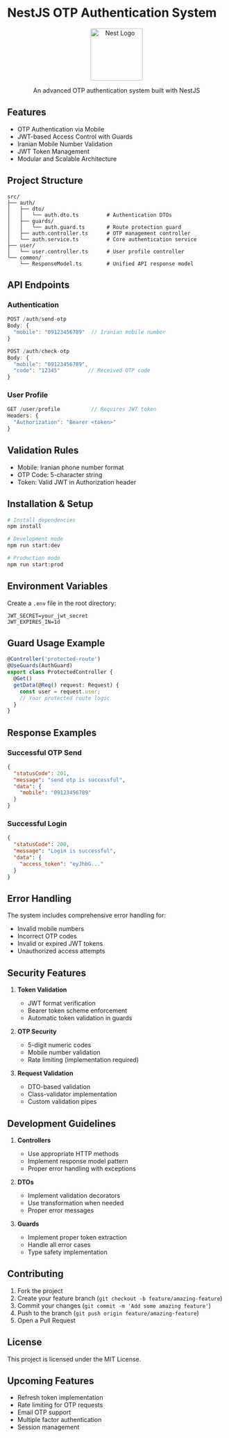 # NestJS OTP Authentication System

<p align="center">
  <a href="http://nestjs.com/" target="blank"><img src="https://nestjs.com/img/logo-small.svg" width="120" alt="Nest Logo" /></a>
</p>

<p align="center">An advanced OTP authentication system built with NestJS</p>

## Features

- OTP Authentication via Mobile
- JWT-based Access Control with Guards
- Iranian Mobile Number Validation
- JWT Token Management
- Modular and Scalable Architecture

## Project Structure

```
src/
├── auth/
│   ├── dto/
│   │   └── auth.dto.ts         # Authentication DTOs
│   ├── guards/
│   │   └── auth.guard.ts       # Route protection guard
│   ├── auth.controller.ts      # OTP management controller
│   └── auth.service.ts         # Core authentication service
├── user/
│   └── user.controller.ts      # User profile controller
└── common/
    └── ResponseModel.ts        # Unified API response model
```

## API Endpoints

### Authentication
```typescript
POST /auth/send-otp
Body: {
  "mobile": "09123456789"  // Iranian mobile number
}

POST /auth/check-otp
Body: {
  "mobile": "09123456789",
  "code": "12345"         // Received OTP code
}
```

### User Profile
```typescript
GET /user/profile          // Requires JWT token
Headers: {
  "Authorization": "Bearer <token>"
}
```

## Validation Rules

- Mobile: Iranian phone number format
- OTP Code: 5-character string
- Token: Valid JWT in Authorization header

## Installation & Setup

```bash
# Install dependencies
npm install

# Development mode
npm run start:dev

# Production mode
npm run start:prod
```

## Environment Variables

Create a `.env` file in the root directory:

```env
JWT_SECRET=your_jwt_secret
JWT_EXPIRES_IN=1d
```

## Guard Usage Example

```typescript
@Controller('protected-route')
@UseGuards(AuthGuard)
export class ProtectedController {
  @Get()
  getData(@Req() request: Request) {
    const user = request.user;
    // Your protected route logic
  }
}
```

## Response Examples

### Successful OTP Send
```json
{
  "statusCode": 201,
  "message": "send otp is successful",
  "data": {
    "mobile": "09123456789"
  }
}
```

### Successful Login
```json
{
  "statusCode": 200,
  "message": "Login is successful",
  "data": {
    "access_token": "eyJhbG..."
  }
}
```

## Error Handling

The system includes comprehensive error handling for:
- Invalid mobile numbers
- Incorrect OTP codes
- Invalid or expired JWT tokens
- Unauthorized access attempts

## Security Features

1. **Token Validation**
   - JWT format verification
   - Bearer token scheme enforcement
   - Automatic token validation in guards

2. **OTP Security**
   - 5-digit numeric codes
   - Mobile number validation
   - Rate limiting (implementation required)

3. **Request Validation**
   - DTO-based validation
   - Class-validator implementation
   - Custom validation pipes

## Development Guidelines

1. **Controllers**
   - Use appropriate HTTP methods
   - Implement response model pattern
   - Proper error handling with exceptions

2. **DTOs**
   - Implement validation decorators
   - Use transformation when needed
   - Proper error messages

3. **Guards**
   - Implement proper token extraction
   - Handle all error cases
   - Type safety implementation

## Contributing

1. Fork the project
2. Create your feature branch (`git checkout -b feature/amazing-feature`)
3. Commit your changes (`git commit -m 'Add some amazing feature'`)
4. Push to the branch (`git push origin feature/amazing-feature`)
5. Open a Pull Request

## License

This project is licensed under the MIT License.

## Upcoming Features

- Refresh token implementation
- Rate limiting for OTP requests
- Email OTP support
- Multiple factor authentication
- Session management
